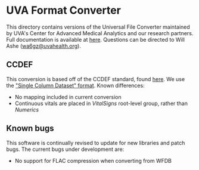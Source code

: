 # UVA Format Converter

This directory contains versions of the Universal File Converter maintained by UVA's Center for Advanced Medical Analytics and our research partners. Full documentation is available at [here](https://github.com/Ostrich-Emulators/PreVent#formatconverter). Questions can be directed to Will Ashe ([wa6gz@uvahealth.org](mailto:wa6gz@uvahealth.org)).

## CCDEF

This conversion is based off of the CCDEF standard, found [here](https://conduitlab.github.io/ccdef/index.html). We use the ["Single Column Dataset" format](https://conduitlab.github.io/ccdef/datasets.html#single-column-datasets). Known differences:

- No mapping included in current conversion
- Continuous vitals are placed in *VitalSigns* root-level group, rather than *Numerics*

## Known bugs

This software is continually revised to update for new libraries and patch bugs. The current bugs under development are:

- No support for FLAC compression when converting from WFDB
